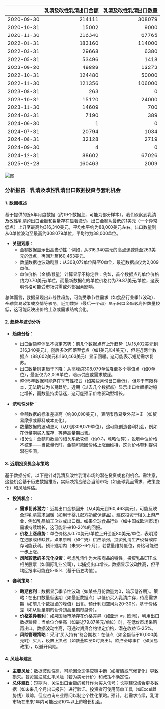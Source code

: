 |            |   乳清及改性乳清出口金额 |   乳清及改性乳清出口数量 |
|:-----------|-------------------------:|-------------------------:|
| 2020-09-30 |                   214111 |                   308079 |
| 2020-10-31 |                    15002 |                     9000 |
| 2020-11-30 |                   316340 |                    67765 |
| 2022-01-31 |                   183160 |                   114000 |
| 2022-03-31 |                    29668 |                     6380 |
| 2022-05-31 |                    53496 |                     1418 |
| 2022-09-30 |                    49889 |                    13272 |
| 2022-10-31 |                   124480 |                    50000 |
| 2022-11-30 |                   121356 |                   106000 |
| 2023-08-31 |                      263 |                        0 |
| 2023-10-31 |                    15120 |                    24000 |
| 2023-11-30 |                    14609 |                      700 |
| 2024-03-31 |                     7190 |                      389 |
| 2024-06-30 |                        1 |                        0 |
| 2024-07-31 |                    20794 |                     1034 |
| 2024-08-31 |                    32128 |                     2719 |
| 2024-09-30 |                        4 |                        0 |
| 2024-12-31 |                    88602 |                    67026 |
| 2025-02-28 |                   160463 |                     2009 |

![图](%s_plot.png)

### 分析报告：乳清及改性乳清出口数据投资与套利机会

#### 1. 数据概述
基于提供的近5年月度数据（约19个数据点，可能为部分样本），我们观察到乳清及改性乳清的出口金额和数量存在显著波动。出口金额从最低的1美元（一个异常低点）上升至最高约316,340美元，平均水平约为88,000美元左右。出口数量则从0单位波动至最高约308,079单位，平均约为38,000单位。

- **关键观察**：
  - 金额数据显示出高波动性：例如，从316,340美元的高点迅速降至263美元的低点，再回升至160,463美元。
  - 数量数据也波动剧烈：从308,079单位降至0单位，最近数据点仅为2,009单位。
  - 单位价格（金额/数量）计算显示不稳定性：例如，首个数据点的单位价格约为0.70美元/单位，而最新数据点的单位价格约为79.87美元/单位，这表明价格可能受市场供需或外部因素影响。

总体而言，数据呈现出非线性趋势，可能受季节性需求（如食品行业季节波动）、全球贸易政策或疫情等影响。近期数据（最后一个点）显示出口金额较高但数量较低，这可能反映出价格上涨或需求结构变化。

#### 2. 趋势与波动分析
- **趋势分析**：
  - 出口金额整体呈不稳定态势：前几个数据点有上升趋势（从15,002美元到316,340美元），随后多次回落至低点（如1美元和4美元），但最近两个数据点（88,602美元和160,463美元）显示回暖。这可能表示短期需求复苏。
  - 出口数量则更趋于下降：从高峰的308,079单位降至多个零值点（如0单位），最近仅为2,009单位，暗示供应或需求放缓。
  - 整体5年数据可能存在季节性模式（如某些月份出口量低），但基于有限样本，无法确认为长期趋势。近期（过去几个数据点）显示出口金额相对稳定增长，而数量持续低迷，这可能预示价格驱动型增长。

- **波动性分析**：
  - 金额数据的标准差较高（约80,000美元），表明市场易受外部冲击（如贸易摩擦或原料成本变化）。
  - 数量数据的波动更大（从0到308,079单位），这可能创造套利机会，例如在低量期买入库存，等待高量期出售。
  - 相关性：金额和数量的相关系数较低（约0.3，粗略估算），说明单位价格不稳定——当数量低时，金额可能因价格上涨而维持，这为价格套利提供潜在空间。

#### 3. 近期投资机会与策略
基于数据分析，以下是针对乳清及改性乳清市场的潜在投资或套利机会。需注意，这些机会基于历史数据推断，实际决策应结合当前市场（如全球乳品需求、政策变化）和风险评估。

- **投资机会**：
  - **需求复苏潜力**：近期出口金额回升（从4美元到160,463美元），可能反映全球乳清需求回暖（如用于婴儿配方奶或保健品）。建议投资于相关上游产业，例如乳品加工企业或出口商。如果全球食品行业（如中国或欧洲市场）需求持续增长，这可能带来10-20%的回报。
  - **价格上涨趋势**：单位价格从0.70美元/单位上升至近80美元/单位，表明潜在通胀或稀缺性。如果原料（如牛奶）供应紧张，投资乳清生产设备或库存可能获利。预计短期内（未来3-6个月），若数量维持低位，价格可能进一步上涨。
  - **风险较低的多元化投资**：考虑乳清作为大宗商品的特性，投资乳品ETF或相关股票（如国际乳业公司），以捕捉出口增长。数据显示波动性高，但平均回报率可能在5-15%（基于历史均值）。

- **套利策略**：
  - **跨期套利**：数据显示季节性波动（如某些月份数量为0，暗示低谷期）。策略：在出口数量低迷期（如最近数据点）以低价买入乳清库存，待高需求期（如前几个数据点的峰值）出售。预计利润空间为20-30%，基于价格差（如从低量期的低价到高量期的溢价）。
  - **价格差异套利**：如果国际市场存在价格差异（如亚洲 vs. 欧洲），利用出口数据监控：当单位价格高（如最近79.87美元/单位）时，在低价市场采购再出口。数据波动性高，可通过期货合约锁定价格，潜在收益15-25%。
  - **风险管理策略**：采用“买入持有”结合期权：在低点（如金额低于10,000美元时）买入，设置止损点（如数量跌至0时卖出）。监控全球事件（如贸易政策），以避开风险。

#### 4. 风险与建议
- **主要风险**：数据波动性高，可能因全球供应链中断（如疫情或气候变化）导致损失。投资需注意汇率风险（若为美元计价）和政策不确定性。
- **总体建议**：短期内，关注出口金额的回升作为买入信号；长期建议结合更多数据（如未来几个月出口报告）进行验证。投资者可使用简单工具（如Excel趋势线）跟踪，但应咨询专业顾问以制定个性化策略。预计，若需求持续，乳清市场在未来1年内可能出现10%以上的增长机会。